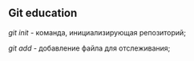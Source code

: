 ## Git education

*git init* - команда, инициализирующая репозиторий;

*git add* - добавление файла для отслеживания;